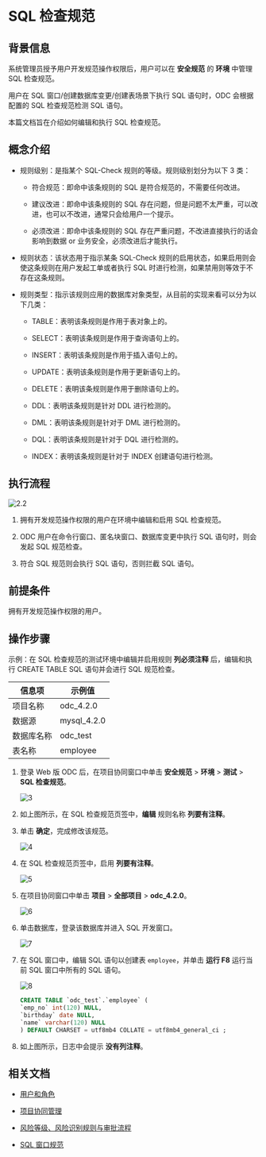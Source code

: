 # SQL 检查规范

## 背景信息

系统管理员授予用户开发规范操作权限后，用户可以在 **安全规范** 的 **环境** 中管理 SQL 检查规范。

用户在 SQL 窗口/创建数据库变更/创建表场景下执行 SQL 语句时，ODC 会根据配置的 SQL 检查规范检测 SQL 语句。

本篇文档旨在介绍如何编辑和执行 SQL 检查规范。

## 概念介绍

- 规则级别：是指某个 SQL-Check 规则的等级。规则级别划分为以下 3 类：

  - 符合规范：即命中该条规则的 SQL 是符合规范的，不需要任何改进。

  - 建议改进：即命中该条规则的 SQL 存在问题，但是问题不太严重，可以改进，也可以不改进，通常只会给用户一个提示。

  - 必须改进：即命中该条规则的 SQL 存在严重问题，不改进直接执行的话会影响到数据 or 业务安全，必须改进后才能执行。

- 规则状态：该状态用于指示某条 SQL-Check 规则的启用状态，如果启用则会使这条规则在用户发起工单或者执行 SQL 时进行检测，如果禁用则等效于不存在这条规则。

- 规则类型：指示该规则应用的数据库对象类型，从目前的实现来看可以分为以下几类：

  - TABLE：表明该条规则是作用于表对象上的。

  - SELECT：表明该条规则是作用于查询语句上的。

  - INSERT：表明该条规则是作用于插入语句上的。

  - UPDATE：表明该条规则是作用于更新语句上的。

  - DELETE：表明该条规则是作用于删除语句上的。

  - DDL：表明该条规则是针对 DDL 进行检测的。

  - DML：表明该条规则是针对于 DML 进行检测的。

  - DQL：表明该条规则是针对于 DQL 进行检测的。

  - INDEX：表明该条规则是针对于 INDEX 创建语句进行检测。

## 执行流程

![2.2](https://obbusiness-private.oss-cn-shanghai.aliyuncs.com/doc/img/odc/420/1100.database-change-management/3.sql-check-specification/2.2.png)

1. 拥有开发规范操作权限的用户在环境中编辑和启用 SQL 检查规范。

2. ODC 用户在命令行窗口、匿名块窗口、数据库变更中执行 SQL 语句时，则会发起 SQL 规范检查。

3. 符合 SQL 规范则会执行 SQL 语句，否则拦截 SQL 语句。

## 前提条件

拥有开发规范操作权限的用户。

## 操作步骤

示例：在 SQL 检查规范的测试环境中编辑并启用规则 **列必须注释** 后，编辑和执行 CREATE TABLE SQL 语句并会进行 SQL 规范检查。

| 信息项 | 示例值 |
| -------- | -------- |
|项目名称 | odc_4.2.0 |
|数据源|mysql_4.2.0 |
|数据库名称|odc_test|
|表名称|employee|

1. 登录 Web 版 ODC 后，在项目协同窗口中单击 **安全规范** > **环境** > **测试** > **SQL 检查规范**。

   ![3](https://obbusiness-private.oss-cn-shanghai.aliyuncs.com/doc/img/odc/420/1100.database-change-management/3.sql-check-specification/3.1.png)

2. 如上图所示，在 SQL 检查规范页签中，**编辑** 规则名称 **列要有注释**。

 3. 单击 **确定**，完成修改该规范。

    ![4](https://obbusiness-private.oss-cn-shanghai.aliyuncs.com/doc/img/odc/420/1100.database-change-management/3.sql-check-specification/4.0.png)

4. 在 SQL 检查规范页签中，启用 **列要有注释**。

   ![5](https://obbusiness-private.oss-cn-shanghai.aliyuncs.com/doc/img/odc/420/1100.database-change-management/3.sql-check-specification/5.png)

5. 在项目协同窗口中单击 **项目** > **全部项目** > **odc_4.2.0**。

   ![6](https://obbusiness-private.oss-cn-shanghai.aliyuncs.com/doc/img/odc/420/1100.database-change-management/3.sql-check-specification/6.png)

6. 单击数据库，登录该数据库并进入 SQL 开发窗口。

   ![7](https://obbusiness-private.oss-cn-shanghai.aliyuncs.com/doc/img/odc/420/1100.database-change-management/3.sql-check-specification/7.png)

7. 在 SQL 窗口中，编辑 SQL 语句以创建表 `employee`，并单击 **运行 F8** 运行当前 SQL 窗口中所有的 SQL 语句。

   ![8](https://obbusiness-private.oss-cn-shanghai.aliyuncs.com/doc/img/odc/420/1100.database-change-management/3.sql-check-specification/8.1.png)

   ```sql
   CREATE TABLE `odc_test`.`employee` (
   `emp_no` int(120) NULL,
   `birthday` date NULL,
   `name` varchar(120) NULL
   ) DEFAULT CHARSET = utf8mb4 COLLATE = utf8mb4_general_ci ;
   ```

8. 如上图所示，日志中会提示 **没有列注释**。

## 相关文档

- [用户和角色](100.user-permission-and-management/100.odc-users-and-roles.md)

- [项目协同管理](../700.database-change-management/200.project-collaborative-management.md)

- [风险等级、风险识别规则与审批流程](../700.database-change-management/300.risk-level-risk-identification-rules-and-approval-process.md)

- [SQL 窗口规范](../700.database-change-management/600.sql-window-specification.md)
